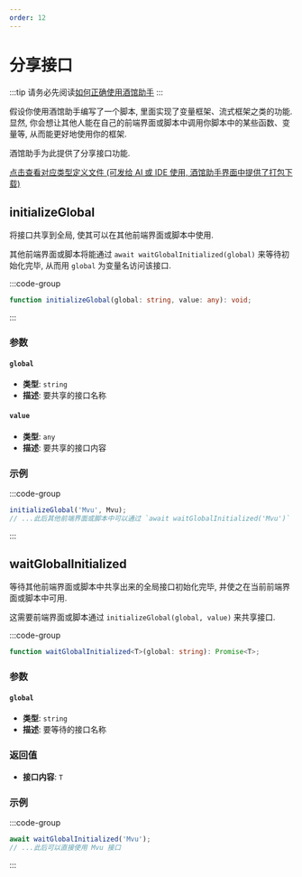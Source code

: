 ```yaml
---
order: 12
---
```


# 分享接口

:::tip
请务必先阅读[如何正确使用酒馆助手](/guide/基本用法/如何正确使用酒馆助手.md)
:::

假设你使用酒馆助手编写了一个脚本, 里面实现了变量框架、流式框架之类的功能. 显然, 你会想让其他人能在自己的前端界面或脚本中调用你脚本中的某些函数、变量等, 从而能更好地使用你的框架.

酒馆助手为此提供了分享接口功能.

[点击查看对应类型定义文件 (可发给 AI 或 IDE 使用, 酒馆助手界面中提供了打包下载)](https://github.com/N0VI028/JS-Slash-Runner/blob/main/%40types/function/global.d.ts)

<CustomTOC />

## initializeGlobal

将接口共享到全局, 使其可以在其他前端界面或脚本中使用.

其他前端界面或脚本将能通过 `await waitGlobalInitialized(global)` 来等待初始化完毕, 从而用 `global` 为变量名访问该接口.

:::code-group

```ts [initializeGlobal]
function initializeGlobal(global: string, value: any): void;
```

:::

### 参数

#### `global`

- **类型**: `string`
- **描述**: 要共享的接口名称

#### `value`

- **类型**: `any`
- **描述**: 要共享的接口内容

### 示例

:::code-group

```ts [共享 Mvu 到全局]
initializeGlobal('Mvu', Mvu);
// ...此后其他前端界面或脚本中可以通过 `await waitGlobalInitialized('Mvu')` 来等待初始化完毕, 从而用 `Mvu` 为变量名访问该接口
```

:::

## waitGlobalInitialized

等待其他前端界面或脚本中共享出来的全局接口初始化完毕, 并使之在当前前端界面或脚本中可用.

这需要前端界面或脚本通过 `initializeGlobal(global, value)` 来共享接口.

:::code-group

```ts [waitGlobalInitialized]
function waitGlobalInitialized<T>(global: string): Promise<T>;
```

### 参数

#### `global`

- **类型**: `string`
- **描述**: 要等待的接口名称

### 返回值

- **接口内容**: `T`

### 示例

:::code-group

```ts [等待 Mvu 初始化完毕]
await waitGlobalInitialized('Mvu');
// ...此后可以直接使用 Mvu 接口
```

:::
